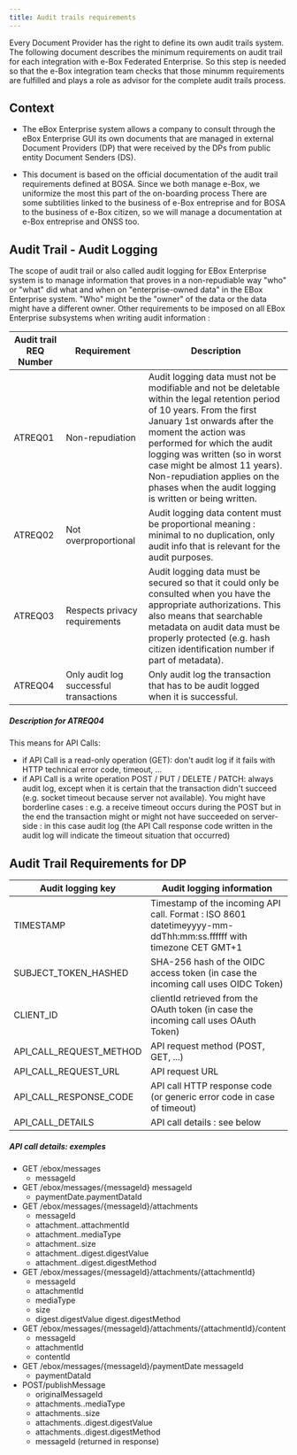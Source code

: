 ```yaml
---
title: Audit trails requirements
---
```


Every Document Provider has the right to define its own audit trails system. 
The following document describes the minimum requirements on audit trail for each integration with e-Box Federated Enterprise. 
So this step is needed so that the e-Box integration team checks that those minumm requirements are fulfilled and plays a role as advisor for the complete audit trails process.

## Context

+ The eBox Enterprise system allows a company to consult through the eBox Enterprise GUI its own documents that are managed in external Document Providers (DP) that were received by the DPs from public entity Document Senders (DS).

+ This document is based on the official documentation of the audit trail requirements defined at BOSA. Since we both manage e-Box, we uniformize the most this part of the on-boarding process
There are some subtilities linked to the business of e-Box entreprise and for BOSA to the business of e-Box citizen, so we will manage a documentation at e-Box entreprise and ONSS too.

## Audit Trail - Audit Logging
The scope of audit trail or also called audit logging for EBox Enterprise system is to manage information that proves in a non-repudiable way "who" or "what" did what and when on "enterprise-owned data" in the EBox Enterprise system. "Who" might be the "owner" of the data or the data might have a different owner.
Other requirements to be imposed on all EBox Enterprise subsystems when writing audit information :


Audit trail REQ Number| Requirement | Description
----------------------|-------------|------------     
ATREQ01 | Non-repudiation | Audit logging data must not be modifiable and not be deletable within the legal retention period of 10 years. From the first January 1st onwards after the moment the action was performed for which the audit logging was written (so in worst case might be almost 11 years). Non-repudiation applies on the phases when the audit logging is written or being written.
ATREQ02 | Not overproportional | Audit logging data content must be proportional meaning : minimal to no duplication, only audit info that is relevant for the audit purposes.
ATREQ03 | Respects privacy requirements | Audit logging data must be secured so that it could only be consulted when you have the appropriate authorizations. This also means that searchable metadata on audit data must be properly protected (e.g. hash citizen identification number if part of metadata).
ATREQ04 | Only audit log successful transactions | Only audit log the transaction that has to be audit logged when it is successful. 


##### Description for ATREQ04
This means for API Calls:
* if API Call is a read-only operation (GET): don't audit log if it fails with HTTP technical error code, timeout, ...
* if API Call is a write operation POST / PUT / DELETE / PATCH: always audit log, except when it is certain that the transaction didn't succeed (e.g. socket timeout because server not available). You might have borderline cases : e.g. a receive timeout occurs during the POST but in the end the transaction might or might not have succeeded on server-side : 
in this case audit log (the API Call response code written in the audit log will indicate the timeout situation that occurred)



## Audit Trail Requirements for DP

Audit logging key | Audit logging information    
------------------|--------------------------                                                                                           
TIMESTAMP | Timestamp of the incoming API call. Format : ISO 8601 datetimeyyyy-mm-ddThh:mm:ss.ffffff with timezone CET GMT+1
SUBJECT_TOKEN_HASHED | SHA-256 hash of the OIDC access token (in case the incoming call uses OIDC Token)
CLIENT_ID | clientId retrieved from the OAuth token (in case the incoming call uses OAuth Token)
API_CALL_REQUEST_METHOD | API request method (POST, GET, ...)    
API_CALL_REQUEST_URL | API request URL                                                                                                              
API_CALL_RESPONSE_CODE | API call HTTP response code (or generic error code in case of timeout)                        
API_CALL_DETAILS | API call details : see below

##### API call details: exemples
* GET /ebox/messages 
  * messageId
* GET /ebox/messages/{messageId} messageId 
  * paymentDate.paymentDataId
* GET /ebox/messages/{messageId}/attachments 
  * messageId
  * attachment.<n>.attachmentId 
  * attachment.<n>.mediaType 
  * attachment.<n>.size 
  * attachment.<n>.digest.digestValue 
  * attachment.<n>.digest.digestMethod
* GET /ebox/messages/{messageId}/attachments/{attachmentId}
  * messageId 
  * attachmentId 
  * mediaType 
  * size
  * digest.digestValue digest.digestMethod
* GET /ebox/messages/{messageId}/attachments/{attachmentId}/content 
  * messageId
  * attachmentId 
  * contentId
* GET /ebox/messages/{messageId}/paymentDate messageId
  * paymentDataId
* POST/publishMessage 
  * originalMessageId 
  * attachments.<n>.mediaType 
  * attachments.<n>.size 
  * attachments.<n>.digest.digestValue 
  * attachments.<n>.digest.digestMethod 
  * messageId (returned in response)
